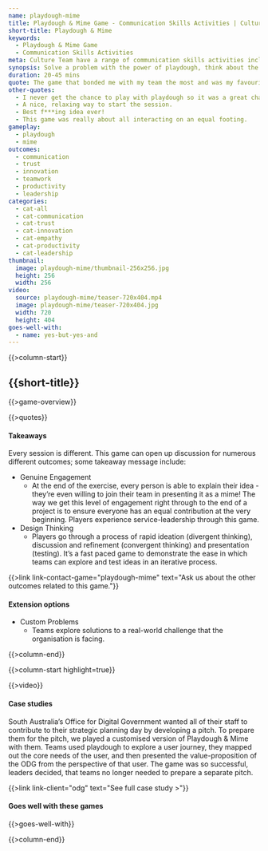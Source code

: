```yaml
---
name: playdough-mime
title: Playdough & Mime Game - Communication Skills Activities | Culture Team
short-title: Playdough & Mime
keywords:
  - Playdough & Mime Game
  - Communication Skills Activities
meta: Culture Team have a range of communication skills activities including the Playdough & Mime game. Solve a problem with the power of playdough today!
synopsis: Solve a problem with the power of playdough, think about the core them, then present it... but there’s a catch.
duration: 20-45 mins
quote: The game that bonded me with my team the most and was my favourite game of the session.
other-quotes:
  - I never get the chance to play with playdough so it was a great chance. Also, I loved being silly with my co-workers in a smaller table setting.
  - A nice, relaxing way to start the session.
  - Best f***ing idea ever!
  - This game was really about all interacting on an equal footing.
gameplay: 
  - playdough
  - mime
outcomes:
  - communication
  - trust
  - innovation
  - teamwork
  - productivity
  - leadership
categories:
  - cat-all
  - cat-communication
  - cat-trust
  - cat-innovation
  - cat-empathy
  - cat-productivity
  - cat-leadership
thumbnail: 
  image: playdough-mime/thumbnail-256x256.jpg
  height: 256
  width: 256
video:
  source: playdough-mime/teaser-720x404.mp4
  image: playdough-mime/teaser-720x404.jpg
  width: 720
  height: 404
goes-well-with:
  - name: yes-but-yes-and
---
```

{{>column-start}}

## {{short-title}}

{{>game-overview}}

{{>quotes}}

#### Takeaways

Every session is different. This game can open up discussion for numerous different outcomes; some takeaway message include:

* Genuine Engagement
  * At the end of the exercise, every person is able to explain their idea - they’re even willing to join their team in presenting it as a mime! The way we get this level of engagement right through to the end of a project is to ensure everyone has an equal contribution at the very beginning. Players experience service-leadership through this game.
* Design Thinking
  * Players go through a process of rapid ideation (divergent thinking), discussion and refinement (convergent thinking) and presentation (testing). It’s a fast paced game to demonstrate the ease in which teams can explore and test ideas in an iterative process.

{{>link link-contact-game="playdough-mime" text="Ask us about the other outcomes related to this game."}}

#### Extension options

* Custom Problems
  * Teams explore solutions to a real-world challenge that the organisation is facing.

{{>column-end}}

{{>column-start highlight=true}}

{{>video}}

#### Case studies

South Australia’s Office for Digital Government wanted all of their staff to contribute to their strategic planning day by developing a pitch. To prepare them for the pitch, we played a customised version of Playdough & Mime with them. Teams used playdough to explore a user journey, they mapped out the core needs of the user, and then presented the value-proposition of the ODG from the perspective of that user. The game was so successful, leaders decided, that teams no longer needed to prepare a separate pitch.

{{>link link-client="odg" text="See full case study >"}}

#### Goes well with these games

{{>goes-well-with}}

{{>column-end}}
